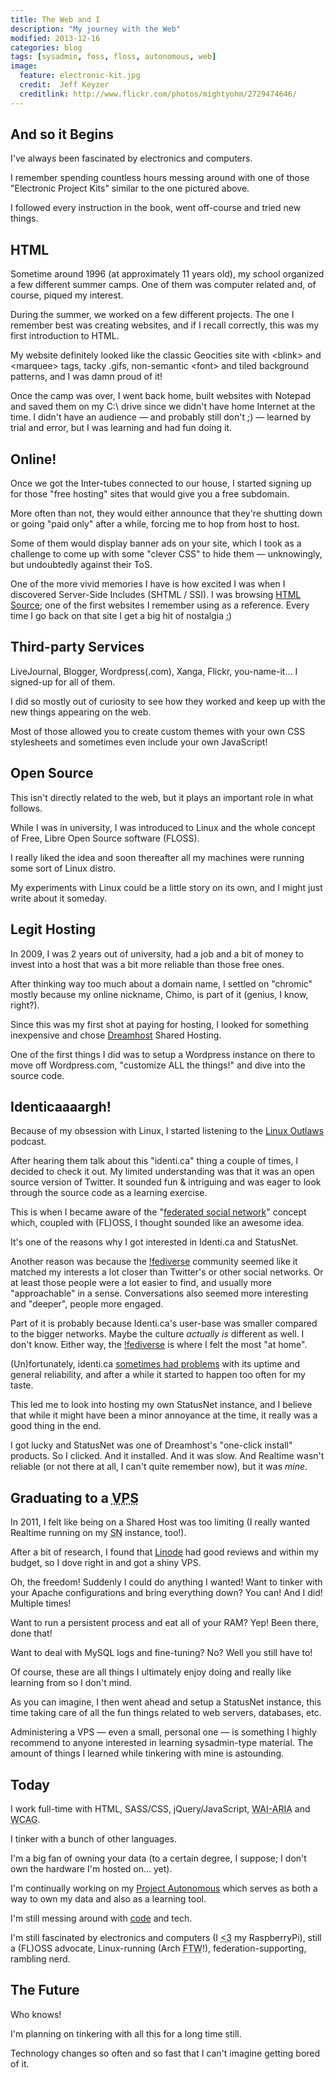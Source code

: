```yaml
---
title: The Web and I
description: "My journey with the Web"
modified: 2013-12-16
categories: blog
tags: [sysadmin, foss, floss, autonomous, web]
image:
  feature: electronic-kit.jpg
  credit:  Jeff Keyzer
  creditlink: http://www.flickr.com/photos/mightyohm/2729474646/
---
```


<div class="p-summary">
<h2 id="beginning">And so it Begins</h2>
<p>I've always been fascinated by electronics and computers.</p>
<p>I remember spending countless hours messing around with one of those "Electronic Project Kits" similar to the one pictured above.</p>
<p>I followed every instruction in the book, went off-course and tried new things.</p>
</div>
<!-- more -->

<h2 id="html">HTML</h2>
<p>Sometime around 1996 (at approximately 11 years old), my school organized a few different summer camps. One of them was computer related and, of course, piqued my interest.</p>
<p>During the summer, we worked on a few different projects. The one I remember best was creating websites, and if I recall correctly, this was my first introduction to HTML.</p>
<p>My website definitely looked like the classic Geocities site with &lt;blink&gt; and &lt;marquee&gt; tags, tacky .gifs, non-semantic &lt;font&gt; and tiled background patterns, and I was damn proud of it!</p>
<p>Once the camp was over, I went back home, built websites with Notepad and saved them on my C:\ drive since we didn't have home Internet at the time. I didn't have an audience&nbsp;&mdash; and probably still don't <abbr class="emoticon" title="wink">;)</abbr>&nbsp;&mdash; learned by trial and error, but I was learning and had fun doing it.</p>

<h2 id="online">Online!</h2>
<p>Once we got the Inter-tubes connected to our house, I started signing up for those "free hosting" sites that would give you a free subdomain.</p>
<p>More often than not, they would either announce that they're shutting down or going "paid only" after a while, forcing me to hop from host to host.</p>
<p>Some of them would display banner ads on your site, which I took as a challenge to come up with some "clever CSS" to hide them&nbsp;&mdash; unknowingly, but undoubtedly against their ToS.</p>
<p>One of the more vivid memories I have is how excited I was when I discovered Server-Side Includes (SHTML / SSI). I was browsing <a href="http://www.yourhtmlsource.com/">HTML Source</a>; one of the first websites I remember using as a reference. Every time I go back on that site I get a big hit of nostalgia <abbr class="emoticon" title="smiley face">:)</abbr></p>

<h2 id="services">Third-party Services</h2>
<p>LiveJournal, Blogger, Wordpress(.com), Xanga, Flickr, you-name-it&hellip; I signed-up for all of them.</p>
<p>I did so mostly out of curiosity to see how they worked and keep up with the new things appearing on the web.</p>
<p>Most of those allowed you to create custom themes with your own CSS stylesheets and sometimes even include your own JavaScript!</p>

<h2 id="oss">Open Source</h2>
<p>This isn't directly related to the web, but it plays an important role in what follows.</p>
<p>While I was in university, I was introduced to Linux and the whole concept of Free, Libre Open Source software (FLOSS).</p>
<p>I really liked the idea and soon thereafter all my machines were running some sort of Linux distro.</p>
<p>My experiments with Linux could be a little story on its own, and I might just write about it someday.</p>

<h2 id="hosting">Legit Hosting</h2>
<p>In 2009, I was 2 years out of university, had a job and a bit of money to invest into a host that was a bit more reliable than those free ones.</p>
<p>After thinking way too much about a domain name, I settled on "chromic" mostly because my online nickname, Chimo, is part of it (genius, I know, right?).</p>
<p>Since this was my first shot at paying for hosting, I looked for something inexpensive and chose <a href="http://dreamhost.com">Dreamhost</a> Shared Hosting.</p>
<p>One of the first things I did was to setup a Wordpress instance on there to move off Wordpress.com, "customize ALL the things!" and dive into the source code.</p>

<h2 id="identica">Identicaaaargh!</h2>
<p>Because of my obsession with Linux, I started listening to the <a href="http://linuxoutlaws.com">Linux Outlaws</a> podcast.</p>
<p>After hearing them talk about this "identi.ca" thing a couple of times, I decided to check it out. My limited understanding was that it was an open source version of Twitter. It sounded fun &amp; intriguing and was eager to look through the source code as a learning exercise.</p>
<p>This is when I became aware of the "<a href="http://en.wikipedia.org/wiki/Distributed_social_network">federated social network</a>" concept which, coupled with (FL)OSS, I thought sounded like an awesome idea.</p>
<p>It's one of the reasons why I got interested in Identi.ca and StatusNet.</p>
<p>Another reason was because the <a href="http://oracle.skilledtests.com/group/fediverse">!fediverse</a> community seemed like it matched my interests a lot closer than Twitter's or other social networks. Or at least those people were a lot easier to find, and usually more "approachable" in a sense. Conversations also seemed more interesting and "deeper", people more engaged.</p>
<p>Part of it is probably because Identi.ca's user-base was smaller compared to the bigger networks. Maybe the culture <em>actually is</em> different as well. I don't know. Either way, the <a href="http://oracle.skilledtests.com/group/fediverse">!fediverse</a> is where I felt the most "at home".</p>
<p>(Un)fortunately, identi.ca <a href="http://whird.jpope.org/identifailed-me-last-time/">sometimes had problems</a> with its uptime and general reliability, and after a while it started to happen too often for my taste.</p>
<p>This led me to look into hosting my own StatusNet instance, and I believe that while it might have been a minor annoyance at the time, it really was a good thing in the end.</p>
<p>I got lucky and StatusNet was one of Dreamhost's "one-click install" products. So I clicked. And it installed. And it was slow. And Realtime wasn't reliable (or not there at all, I can't quite remember now), but it was <em>mine</em>.</p>

<h2 id="vps">Graduating to a <abbr title="Virtual Private Server">VPS</abbr></h2>
<p>In 2011, I felt like being on a Shared Host was too limiting (I really wanted Realtime running on my <abbr title="StatusNet">SN</abbr> instance, too!).</p>
<p>After a bit of research, I found that <a href="http://linode.com">Linode</a> had good reviews and within my budget, so I dove right in and got a shiny VPS.</p>
<p>Oh, the freedom! Suddenly I could do anything I wanted! Want to tinker with your Apache configurations and bring everything down? You can! And I did! Multiple times!</p>
<p>Want to run a persistent process and eat all of your RAM? Yep! Been there, done that!</p>
<p>Want to deal with MySQL logs and fine-tuning? No? Well you still have to!</p>
<p>Of course, these are all things I ultimately enjoy doing and really like learning from so I don't mind.</p>
<p>As you can imagine, I then went ahead and setup a StatusNet instance, this time taking care of all the fun things related to web servers, databases, etc.</p>
<p>Administering a VPS&nbsp;&mdash; even a small, personal one&nbsp;&mdash; is something I highly recommend to anyone interested in learning sysadmin-type material. The amount of things I learned while tinkering with mine is astounding.</p>

<h2 id="today">Today</h2>
<p>I work full-time with HTML, SASS/CSS, jQuery/JavaScript, <abbr title="Web Accessibility Initiative - Accessible Rich Internet Applications">WAI-ARIA</abbr> and <abbr title="Web Content Accessibility Guidelines">WCAG</abbr>.</p>
<p>I tinker with a bunch of other languages.</p>
<p>I'm a big fan of owning your data (to a certain degree, I suppose; I don't own the hardware I'm hosted on&hellip; yet).</p>
<p>I'm continually working on my <a href="http://chromic.org/articles/project-autonomous#cont">Project Autonomous</a> which serves as both a way to own my data and also as a learning tool.</p>
<p>I'm still messing around with <a href="https://code.chromic.org/chimo">code</a> and tech.</p>
<p>I'm still fascinated by electronics and computers (I <abbr class="emoticon" title="love">&lt;3</abbr> my RaspberryPi), still a (FL)OSS advocate, Linux-running (Arch <abbr title="for the win">FTW</abbr>!), federation-supporting, rambling nerd.</p>

<h2 id="future">The Future</h2>
<p>Who knows!</p>
<p>I'm planning on tinkering with all this for a long time still.</p>
<p>Technology changes so often and so fast that I can't imagine getting bored of it.</p>
